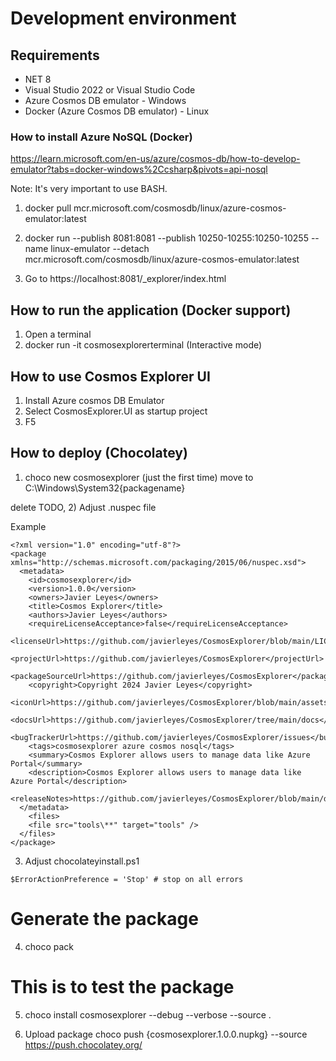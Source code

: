 # Development environment

## Requirements
* NET 8
* Visual Studio 2022 or Visual Studio Code
* Azure Cosmos DB emulator - Windows
* Docker (Azure Cosmos DB emulator) - Linux

### How to install Azure NoSQL (Docker)
https://learn.microsoft.com/en-us/azure/cosmos-db/how-to-develop-emulator?tabs=docker-windows%2Ccsharp&pivots=api-nosql

Note: It's very important to use BASH.

1. docker pull mcr.microsoft.com/cosmosdb/linux/azure-cosmos-emulator:latest

2. docker run
--publish 8081:8081
--publish 10250-10255:10250-10255
--name linux-emulator
--detach
mcr.microsoft.com/cosmosdb/linux/azure-cosmos-emulator:latest

3. Go to https://localhost:8081/_explorer/index.html

## How to run the application (Docker support)

1. Open a terminal
2. docker run -it cosmosexplorerterminal (Interactive mode)

## How to use Cosmos Explorer UI

1. Install Azure cosmos DB Emulator
2. Select CosmosExplorer.UI as startup project
3. F5

## How to deploy (Chocolatey)
1) choco new cosmosexplorer (just the first time)
move to C:\Windows\System32\{packagename}

delete TODO, 
2) Adjust .nuspec file

Example 
```
<?xml version="1.0" encoding="utf-8"?>
<package xmlns="http://schemas.microsoft.com/packaging/2015/06/nuspec.xsd">
  <metadata>
    <id>cosmosexplorer</id>
    <version>1.0.0</version>
    <owners>Javier Leyes</owners>
    <title>Cosmos Explorer</title>
    <authors>Javier Leyes</authors>
    <requireLicenseAcceptance>false</requireLicenseAcceptance>
    <licenseUrl>https://github.com/javierleyes/CosmosExplorer/blob/main/LICENSE</licenseUrl>
    <projectUrl>https://github.com/javierleyes/CosmosExplorer</projectUrl>
    <packageSourceUrl>https://github.com/javierleyes/CosmosExplorer</packageSourceUrl>
    <copyright>Copyright 2024 Javier Leyes</copyright>
    <iconUrl>https://github.com/javierleyes/CosmosExplorer/blob/main/assets/icons/AzureCosmosDB.svg</iconUrl>
    <docsUrl>https://github.com/javierleyes/CosmosExplorer/tree/main/docs</docsUrl>
    <bugTrackerUrl>https://github.com/javierleyes/CosmosExplorer/issues</bugTrackerUrl>
    <tags>cosmosexplorer azure cosmos nosql</tags>
    <summary>Cosmos Explorer allows users to manage data like Azure Portal</summary>
    <description>Cosmos Explorer allows users to manage data like Azure Portal</description>
    <releaseNotes>https://github.com/javierleyes/CosmosExplorer/blob/main/docs/release%20notes.md</releaseNotes>
  </metadata>
    <files>
    <file src="tools\**" target="tools" />
  </files>
</package>
```

3) Adjust chocolateyinstall.ps1
```
$ErrorActionPreference = 'Stop' # stop on all errors
```

# Generate the package
4) choco pack

# This is to test the package
5) choco install cosmosexplorer --debug --verbose --source .

6) Upload package
choco push {cosmosexplorer.1.0.0.nupkg} --source https://push.chocolatey.org/


